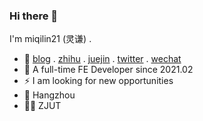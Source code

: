 ### Hi there 👋

I'm miqilin21 (灵谦) .

- 🍊 <a href="https://me.miqilin21.cn">blog</a> . <a href="https://www.zhihu.com/people/mi-qi-lin-60-52">zhihu</a> . <a href="https://juejin.cn/user/3421335917182461">juejin</a> . <a href="https://twitter.com/miqilin21">twitter</a> . <a href="https://cdn.jsdelivr.net/gh/miqilin21/static@master/img/wechat.jpg">wechat</a>
- 🍉 A full-time FE Developer since 2021.02
- ⚡ I am looking for new opportunities
- 📍 Hangzhou
- 👨‍🎓 ZJUT
